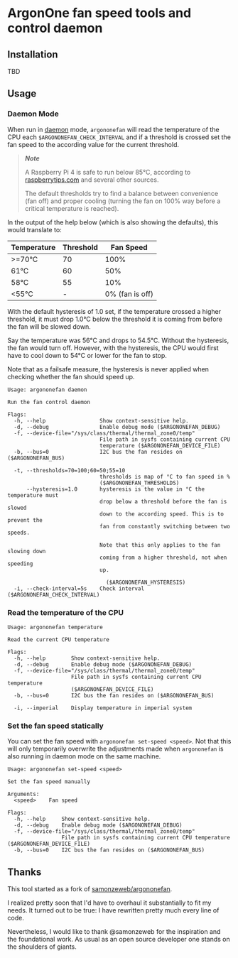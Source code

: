 # ArgonOne fan speed tools and control daemon

## Installation

TBD

## Usage

### Daemon Mode

When run in [daemon][wp:daemon] mode, `argononefan` will read the temperature
of the CPU each `$ARGONONEFAN_CHECK_INTERVAL` and if a threshold is crossed
set the fan speed to the according value for the current threshold.

> ***Note***
>
> A Raspberry Pi 4 is safe to run below 85°C, according to [raspberrytips.com][rpitips:cooling]
> and several other sources.
>
> The default thresholds try to find a balance between convenience (fan off) and
> proper cooling (turning the fan on 100% way before a critical temperature is reached).

In the output of the help below (which is also showing the defaults),
this would translate to:

| Temperature | Threshold | Fan Speed       |
| ----------- | --------- | --------------- |
| >=70°C      | 70        | 100%            |
| 61°C        | 60        | 50%             |
| 58°C        | 55        | 10%             |
| <55°C       | -         | 0% (fan is off) |

With the default hysteresis of 1.0 set, if the temperature crossed a higher threshold,
it must drop 1.0°C below the threshold it is coming from before the fan will be
slowed down.

Say the temperature was 56°C and drops to 54.5°C. Without the hysteresis, the
fan would turn off. However, with the hysteresis, the CPU would first have to cool
down to 54°C or lower for the fan to stop.

Note that as a failsafe measure, the hysteresis is never applied when checking whether
the fan should speed up.

```none
Usage: argononefan daemon

Run the fan control daemon

Flags:
  -h, --help                 Show context-sensitive help.
  -d, --debug                Enable debug mode ($ARGONONEFAN_DEBUG)
  -f, --device-file="/sys/class/thermal/thermal_zone0/temp"
                             File path in sysfs containing current CPU
                             temperature ($ARGONONEFAN_DEVICE_FILE)
  -b, --bus=0                I2C bus the fan resides on ($ARGONONEFAN_BUS)

  -t, --thresholds=70=100;60=50;55=10 
                             thresholds is map of °C to fan speed in %
                             ($ARGONONEFAN_THRESHOLDS)
      --hysteresis=1.0       hysteresis is the value in °C the temperature must
                             drop below a threshold before the fan is slowed
                             down to the according speed. This is to prevent the
                             fan from constantly switching between two speeds.

                             Note that this only applies to the fan slowing down
                             coming from a higher threshold, not when speeding
                             up.

                               ($ARGONONEFAN_HYSTERESIS)
  -i, --check-interval=5s    Check interval ($ARGONONEFAN_CHECK_INTERVAL)
```

### Read the temperature of the CPU

```none
Usage: argononefan temperature

Read the current CPU temperature

Flags:
  -h, --help        Show context-sensitive help.
  -d, --debug       Enable debug mode ($ARGONONEFAN_DEBUG)
  -f, --device-file="/sys/class/thermal/thermal_zone0/temp"
                    File path in sysfs containing current CPU temperature
                    ($ARGONONEFAN_DEVICE_FILE)
  -b, --bus=0       I2C bus the fan resides on ($ARGONONEFAN_BUS)

  -i, --imperial    Display temperature in imperial system
```

### Set the fan speed statically

You can set the fan speed with `argononefan set-speed <speed>`.
Not that this will only temporarily overwrite the adjustments made when
`argononefan` is also running in daemon mode on the same machine.

```none
Usage: argononefan set-speed <speed>

Set the fan speed manually

Arguments:
  <speed>    Fan speed

Flags:
  -h, --help     Show context-sensitive help.
  -d, --debug    Enable debug mode ($ARGONONEFAN_DEBUG)
  -f, --device-file="/sys/class/thermal/thermal_zone0/temp"
                 File path in sysfs containing current CPU temperature ($ARGONONEFAN_DEVICE_FILE)
  -b, --bus=0    I2C bus the fan resides on ($ARGONONEFAN_BUS)
```

## Thanks

This tool started as a fork of [samonzeweb/argononefan](https://github.com/samonzeweb/argononefan).

I realized pretty soon that I'd have to overhaul it substantially to fit my needs.
It turned out to be true: I have rewritten pretty much every line of code.

Nevertheless, I would like to thank @samonzeweb for the inspiration and the
foundational work. As usual as an open source developer one stands on the
shoulders of giants.

[wp:daemon]: https://en.wikipedia.org/wiki/Daemon_(computing) "Wikipedia page on 'daemon (computing)'"
[rpitips:cooling]: https://raspberrytips.com/raspberry-pi-temperature/ "Raspberry Pi Temperature: Limits monitoring, cooling and more"
